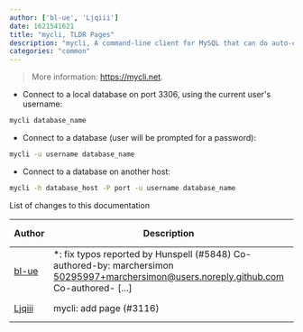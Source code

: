 ```yaml
---
author: ['bl-ue', 'Ljqiii']
date: 1621541621
title: "mycli, TLDR Pages"
description: "mycli, A command-line client for MySQL that can do auto-completion and syntax highlighting."
categories: "common"
---
```

> More information: <https://mycli.net>.

- Connect to a local database on port 3306, using the current user's username:

```bash
mycli database_name
```

- Connect to a database (user will be prompted for a password):

```bash
mycli -u username database_name
```

- Connect to a database on another host:

```bash
mycli -h database_host -P port -u username database_name
```
List of changes to this documentation


Author | Description | ISO 8601 Date | GitHub link
------|-----|-----|-----
[bl-ue](mailto:54780737+bl-ue@users.noreply.github.com) | *: fix typos reported by Hunspell (#5848) Co-authored-by: marchersimon <50295997+marchersimon@users.noreply.github.com> Co-authored- [...] | 2021-05-20T22:13:41 | [8ebd171d6f00](https://github.com/tldr-pages/tldr/commit/8ebd171d6f001698709fefc02b1fd5cc9f3a99c4)
[Ljqiii](mailto:ljq917181927@gmail.com) | mycli: add page (#3116) | 2019-06-22T17:37:46 | [05daa0891de1](https://github.com/tldr-pages/tldr/commit/05daa0891de17844f1bb25d0ac181a061a5bf289)

